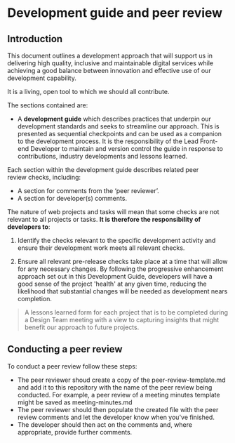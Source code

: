 # Development guide and peer review

## Introduction

This document outlines a development approach that will support us in delivering high quality, inclusive and maintainable digital services while achieving a good balance between innovation and effective use of our development capability. 

It is a living, open tool to which we should all contribute.

The sections contained are:
* A **development guide** which describes practices that underpin our development standards and seeks to streamline our approach. This is presented as sequential checkpoints and can be used as a companion to the development process. It is the responsibility of the Lead Front-end Developer to maintain and version control the guide in response to contributions, industry developments and lessons learned.

Each section within the development guide describes related peer review checks, including:

 * A section for comments from the ‘peer reviewer’. 
 * A section for developer(s) comments.

The nature of web projects and tasks will mean that some checks are not relevant to all projects or tasks. **It is therefore the responsibility of developers to**: 

1. Identify the checks relevant to the specific development activity and ensure their development work meets all relevant checks. 

2. Ensure all relevant pre-release checks take place at a time that will allow for any necessary changes. By following the progressive enhancement approach set out in this Development Guide, developers will have a good sense of the project 'health' at any given time, reducing the likelihood that substantial changes will be needed as development nears completion.

> A lessons learned form for each project that is to be completed during a Design Team meeting with a view to capturing insights that might benefit our approach to future projects.

## Conducting a peer review

To conduct a peer review follow these steps: 

* The peer reviewer shoud create a copy of the peer-review-template.md and add it to this repository with the name of the peer review being conducted. For example, a peer review of a meeting minutes template might be saved as meeting-minutes.md
* The peer reviewer should then populate the created file with the peer review comments and let the developer know when you've finished.
* The developer should then act on the comments and, where appropriate, provide further comments. 
